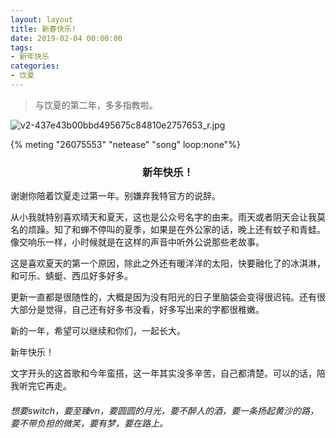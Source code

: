 ```yaml
---
layout: layout
title: 新春快乐!
date: 2019-02-04 00:00:00
tags:
- 新年快乐
categories:
- 饮夏
---
```




> 与饮夏的第二年，多多指教啦。

![v2-437e43b00bbd495675c84810e2757653_r.jpg](http://file.yocoh.cn/images/2020/06/26/v2-437e43b00bbd495675c84810e2757653_r.jpg)

{% meting "26075553" "netease" "song" loop:none"%}

<center><h3>新年快乐！</h3></center>

谢谢你陪着饮夏走过第一年。别嫌弃我特官方的说辞。



从小我就特别喜欢晴天和夏天，这也是公众号名字的由来。雨天或者阴天会让我莫名的烦躁。知了和蝉不停叫的夏季，如果是在外公家的话，晚上还有蚊子和青蛙。像交响乐一样，小时候就是在这样的声音中听外公说那些老故事。



这是喜欢夏天的第一个原因，除此之外还有暖洋洋的太阳，快要融化了的冰淇淋，和可乐、蜻蜓、西瓜好多好多。



更新一直都是很随性的，大概是因为没有阳光的日子里脑袋会变得很迟钝。还有很大部分是觉得，自己还有好多书没看，好多写出来的字都很稚嫩。



新的一年，希望可以继续和你们，一起长大。



新年快乐！



文字开头的这首歌和今年蛮搭，这一年其实没多辛苦，自己都清楚。可以的话，陪我听完它再走。



###### 想要switch，要至臻vn，要圆圆的月光，要不醉人的酒，要一条扬起黄沙的路，要不带负担的微笑，要有梦，要在路上。